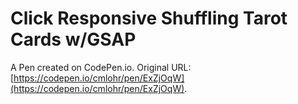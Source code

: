 # Click Responsive Shuffling Tarot Cards w/GSAP

A Pen created on CodePen.io. Original URL: [https://codepen.io/cmlohr/pen/ExZjOqW](https://codepen.io/cmlohr/pen/ExZjOqW).


